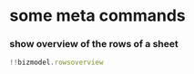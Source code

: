 # some meta commands

### show overview of the rows of a sheet

```js
!!bizmodel.rowsoverview

```

